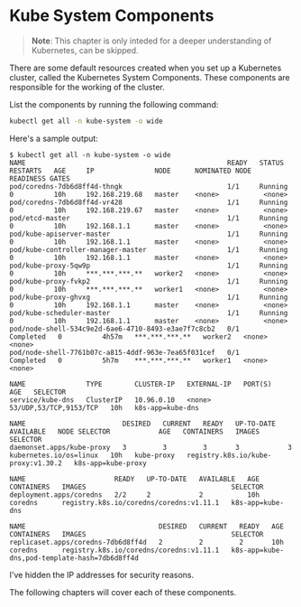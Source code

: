 # Kube System Components

> **Note**: This chapter is only inteded for a deeper understanding of Kubernetes, can be skipped.

There are some default resources created when you set up a Kubernetes cluster, called the Kubernetes System Components. These components are responsible for the working of the cluster. 

List the components by running the following command: 

```bash
kubectl get all -n kube-system -o wide
```

Here's a sample output: 

```shell
$ kubectl get all -n kube-system -o wide
NAME                                                  READY   STATUS      RESTARTS   AGE     IP               NODE      NOMINATED NODE   READINESS GATES
pod/coredns-7db6d8ff4d-thngk                          1/1     Running     0          10h     192.168.219.68   master    <none>           <none>
pod/coredns-7db6d8ff4d-vr428                          1/1     Running     0          10h     192.168.219.67   master    <none>           <none>
pod/etcd-master                                       1/1     Running     0          10h     192.168.1.1      master    <none>           <none>
pod/kube-apiserver-master                             1/1     Running     0          10h     192.168.1.1      master    <none>           <none>
pod/kube-controller-manager-master                    1/1     Running     0          10h     192.168.1.1      master    <none>           <none>
pod/kube-proxy-5qw9p                                  1/1     Running     0          10h     ***.***.***.**   worker2   <none>           <none>
pod/kube-proxy-fvkp2                                  1/1     Running     0          10h     ***.***.***.**   worker1   <none>           <none>
pod/kube-proxy-ghvxg                                  1/1     Running     0          10h     192.168.1.1      master    <none>           <none>
pod/kube-scheduler-master                             1/1     Running     0          10h     192.168.1.1      master    <none>           <none>
pod/node-shell-534c9e2d-6ae6-4710-8493-e3ae7f7c8cb2   0/1     Completed   0          4h57m   ***.***.***.**   worker2   <none>           <none>
pod/node-shell-7761b07c-a815-4ddf-963e-7ea65f031cef   0/1     Completed   0          5h7m    ***.***.***.**   worker1   <none>           <none>

NAME               TYPE        CLUSTER-IP   EXTERNAL-IP   PORT(S)                  AGE   SELECTOR
service/kube-dns   ClusterIP   10.96.0.10   <none>        53/UDP,53/TCP,9153/TCP   10h   k8s-app=kube-dns

NAME                        DESIRED   CURRENT   READY   UP-TO-DATE   AVAILABLE   NODE SELECTOR            AGE   CONTAINERS   IMAGES                               SELECTOR
daemonset.apps/kube-proxy   3         3         3       3            3           kubernetes.io/os=linux   10h   kube-proxy   registry.k8s.io/kube-proxy:v1.30.2   k8s-app=kube-proxy

NAME                      READY   UP-TO-DATE   AVAILABLE   AGE   CONTAINERS   IMAGES                                    SELECTOR
deployment.apps/coredns   2/2     2            2           10h   coredns      registry.k8s.io/coredns/coredns:v1.11.1   k8s-app=kube-dns

NAME                                 DESIRED   CURRENT   READY   AGE   CONTAINERS   IMAGES                                    SELECTOR
replicaset.apps/coredns-7db6d8ff4d   2         2         2       10h   coredns      registry.k8s.io/coredns/coredns:v1.11.1   k8s-app=kube-dns,pod-template-hash=7db6d8ff4d
```

I've hidden the IP addresses for security reasons.

The following chapters will cover each of these components. 
